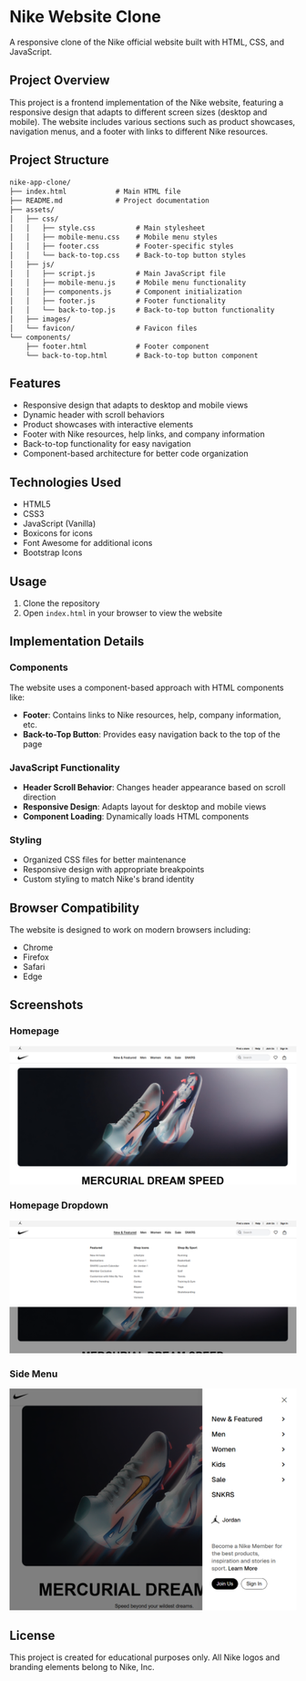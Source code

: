 # Nike Website Clone

A responsive clone of the Nike official website built with HTML, CSS, and JavaScript.

## Project Overview

This project is a frontend implementation of the Nike website, featuring a responsive design that adapts to different screen sizes (desktop and mobile). The website includes various sections such as product showcases, navigation menus, and a footer with links to different Nike resources.

## Project Structure

```
nike-app-clone/
├── index.html            # Main HTML file
├── README.md             # Project documentation
├── assets/
│   ├── css/
│   │   ├── style.css          # Main stylesheet
│   │   ├── mobile-menu.css    # Mobile menu styles
│   │   ├── footer.css         # Footer-specific styles
│   │   └── back-to-top.css    # Back-to-top button styles
│   ├── js/
│   │   ├── script.js          # Main JavaScript file
│   │   ├── mobile-menu.js     # Mobile menu functionality
│   │   ├── components.js      # Component initialization
│   │   ├── footer.js          # Footer functionality
│   │   └── back-to-top.js     # Back-to-top button functionality
│   ├── images/
│   └── favicon/               # Favicon files
└── components/
    ├── footer.html            # Footer component
    └── back-to-top.html       # Back-to-top button component
```

## Features

- Responsive design that adapts to desktop and mobile views
- Dynamic header with scroll behaviors
- Product showcases with interactive elements
- Footer with Nike resources, help links, and company information
- Back-to-top functionality for easy navigation
- Component-based architecture for better code organization

## Technologies Used

- HTML5
- CSS3
- JavaScript (Vanilla)
- Boxicons for icons
- Font Awesome for additional icons
- Bootstrap Icons

## Usage

1. Clone the repository
2. Open `index.html` in your browser to view the website

## Implementation Details

### Components

The website uses a component-based approach with HTML components like:

- **Footer**: Contains links to Nike resources, help, company information, etc.
- **Back-to-Top Button**: Provides easy navigation back to the top of the page

### JavaScript Functionality

- **Header Scroll Behavior**: Changes header appearance based on scroll direction
- **Responsive Design**: Adapts layout for desktop and mobile views
- **Component Loading**: Dynamically loads HTML components

### Styling

- Organized CSS files for better maintenance
- Responsive design with appropriate breakpoints
- Custom styling to match Nike's brand identity

## Browser Compatibility

The website is designed to work on modern browsers including:
- Chrome
- Firefox
- Safari
- Edge

## Screenshots

### Homepage
![Homepage](assets/images/screenshots/homepage.png)

### Homepage Dropdown
![Homepage Dropdown](assets/images/screenshots/homepage-dropdown.png)

### Side Menu
![Side Menu](assets/images/screenshots/sidemenu.png)

## License

This project is created for educational purposes only. All Nike logos and branding elements belong to Nike, Inc. 
